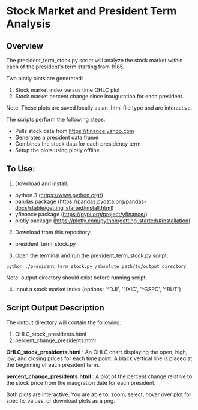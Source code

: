 # Stock Market and President Term Analysis
## Overview

The president_term_stock.py script will analyze the stock market within each of the president's term starting from 1985. 

Two plotly plots are generated: 
1. Stock market index versus time OHLC plot
2. Stock market percent change since inauguration for each president.

Note: These plots are saved locally as an .html file type and are interactive.

The scripts perform the following steps:
- Pulls stock data from https://finance.yahoo.com
- Generates a president data frame
- Combines the stock data for each presidency term
- Setup the plots using plotly.offline

## To Use:
1. Download and install:
- python 3 (https://www.python.org/)
- pandas package (https://pandas.pydata.org/pandas-docs/stable/getting_started/install.html)
- yfinance package (https://pypi.org/project/yfinance/)
- plotly package (https://plotly.com/python/getting-started/#installation)

2. Download from this repository:
 - president_term_stock.py

3. Open the terminal and run the president_term_stock.py script.
```
python ./president_term_stock.py /absolute_path/to/output_directory
```
Note:  output directory should exist before running script.

4. Input a stock market index (options: '^DJI', '^IXIC', '^GSPC', '^RUT')

## Script Output Description

The output directory will contain the following: 
1.	OHLC_stock_presidents.html
2.	percent_change_presidents.html

**OHLC_stock_presidents.html**
: An OHLC chart displaying the open, high, low, and closing prices for each time point. A black vertical line is placed at the beginning of each president term.

**percent_change_presidents.html**
: A plot of the percent change relative to the stock price from the inaugration date for each president.

Both plots are interactive.  You are able to, zoom, select, hover over plot for specific values, or download plots as a png.

